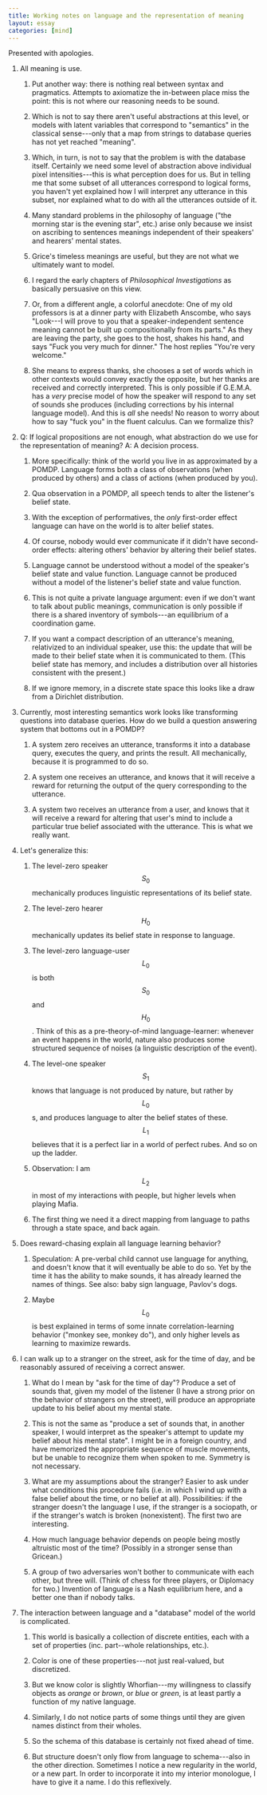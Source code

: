 ```yaml
---
title: Working notes on language and the representation of meaning
layout: essay
categories: [mind]
---
```


<link rel='stylesheet' href='../css/bullets.css' />

Presented with apologies.

1. All meaning is use.

   1. Put another way: there is nothing real between syntax and pragmatics.
      Attempts to axiomatize the in-between place miss the point: this is not
      where our reasoning needs to be sound.

   1. Which is not to say there aren't useful abstractions at this level, or
      models with latent variables that correspond to "semantics" in the
      classical sense---only that a map from strings to database queries has
      not yet reached "meaning".

   1. Which, in turn, is not to say that the problem is with the database
      itself. Certainly we need some level of abstraction above individual pixel
      intensities---this is what perception does for us. But in telling me that
      some subset of all utterances correspond to logical forms, you haven't
      yet explained how I will interpret any utterance in this subset, nor
      explained what to do with all the utterances outside of it.

   1. Many standard problems in the philosophy of language ("the morning star
      is the evening star", etc.) arise only because we insist on ascribing
      to sentences meanings independent of their speakers' and hearers' mental
      states.

   1. Grice's timeless meanings are useful, but they are not what we ultimately
      want to model.

   1. I regard the early chapters of _Philosophical Investigations_ as basically
      persuasive on this view.

   1. Or, from a different angle, a colorful anecdote: One of my old professors
      is at a 
      dinner party with Elizabeth Anscombe, who says "Look---I will prove to you
      that a speaker-independent sentence meaning cannot be built up
      compositionally from its parts." As they are leaving the party, she goes
      to the host, shakes his hand, and says "Fuck you very much for dinner."
      The host replies "You're very welcome." 

   1. She means to express thanks, she chooses a set of words which in other
      contexts would convey exactly the opposite, but her thanks are received
      and correctly interpreted. This is only possible if G.E.M.A. has a _very_
      precise model of how the speaker will respond to any set of sounds she
      produces (including corrections by his internal language model). And this
      is _all_ she needs! No reason to worry about how to say "fuck you" in the
      fluent calculus. Can we formalize this?

1. Q: If logical propositions are not enough, what abstraction do we
   use for the representation of meaning? A: A decision process.

   1. More specifically: think of the world you live in as approximated by a
      POMDP. Language forms both a class of observations (when produced by
      others) and a class of actions (when produced by you).

   1. Qua observation in a POMDP, all speech tends to alter the listener's belief
      state.

   1. With the exception of performatives, the _only_ first-order effect language
      can have on the world is to alter belief states.
   
   1. Of course, nobody would ever communicate if it didn't have second-order
      effects: altering others' behavior by altering their belief states.

   1. Language cannot be understood without a model of the speaker's belief
      state and value function. Language cannot be produced without a model of
      the listener's belief state and value function.

   1. This is not quite a private language argument: even if we don't want to
      talk about public meanings, communication is only possible if there is a
      shared inventory of symbols---an equilibrium of a coordination game.

   1. If you want a compact description of an utterance's meaning, relativized
      to an individual speaker, use this: the update that will be made to their
      belief state when it is communicated to them. (This belief state has
      memory, and includes a distribution over all histories consistent with the
      present.)

   1. If we ignore memory, in a discrete state space this looks like a draw from
      a Dirichlet distribution.

1. Currently, most interesting semantics work looks like transforming questions
   into database queries. How do we build a question answering system that
   bottoms out in a POMDP?

   1. A system zero receives an utterance, transforms it into a database query,
      executes the query, and prints the result. All mechanically, because it is
      programmed to do so.

   1. A system one receives an utterance, and knows that it will receive a
      reward for returning the output of the query corresponding to the
      utterance.

   1. A system two receives an utterance from a user, and knows that it will
      receive a reward for altering that user's mind to include a particular
      true belief associated with the utterance.  This is what we really want.

1. Let's generalize this:

   1. The level-zero speaker $$S_0$$ mechanically produces linguistic
      representations of its belief state.

   1. The level-zero hearer $$H_0$$ mechanically updates its belief state in
      response to language.

   1. The level-zero language-user $$L_0$$ is both $$S_0$$ and $$H_0$$. Think of this
      as a pre-theory-of-mind language-learner: whenever an event happens in the
      world, nature also produces some structured sequence of noises (a
      linguistic description of the event).

   1. The level-one speaker $$S_1$$ knows that language is not produced by nature,
      but rather by $$L_0$$s, and produces language to alter the belief states
      of these. $$L_1$$ believes that it is a perfect liar in a
      world of perfect rubes. And so on up the ladder.

   1. Observation: I am $$L_2$$ in most of my interactions with people, but
      higher levels when playing Mafia.

   1. The first thing we need it a direct mapping from language to paths
      through a state space, and back again.

1. Does reward-chasing explain all language learning behavior?

   1. Speculation: A pre-verbal child cannot use language for anything, and 
      doesn't know that it will eventually be able to do so. Yet by the time it
      has the ability to make sounds, it has already learned the names of
      things. See also: baby sign language, Pavlov's dogs.

   1. Maybe $$L_0$$ is best explained in terms of some innate
      correlation-learning behavior ("monkey see, monkey do"), and only higher
      levels as learning to maximize rewards.

1. I can walk up to a stranger on the street, ask for the time of day, and be
   reasonably assured of receiving a correct answer.

   1. What do I mean by "ask for the time of day"? Produce a set of sounds that,
      given my model of the listener (I have a strong prior on the behavior of
      strangers on the street), will produce an appropriate update to his belief
      about my mental state.

   1. This is not the same as "produce a set of sounds that, in another speaker,
      I would interpret as the speaker's attempt to update my belief about his
      mental state". I might be in a foreign country, and have memorized the
      appropriate sequence of muscle movements, but be unable to recognize them
      when spoken to me. Symmetry is not necessary.

   1. What are my assumptions about the stranger? Easier to ask under what
      conditions this procedure fails (i.e. in which I wind up with a false
      belief about the time, or no belief at all). Possibilities: if the
      stranger doesn't the language I use, if the stranger is a sociopath, or if
      the stranger's watch is broken (nonexistent). The first two are
      interesting.

   1. How much language behavior depends on people being mostly altruistic most
      of the time? (Possibly in a stronger sense than Gricean.)

   1. A group of two adversaries won't bother to communicate
      with each other, but three will. (Think of chess for three players, or
      Diplomacy for two.) Invention of language is a Nash equilibrium here, and
      a better one than if nobody talks.

1. The interaction between language and a "database" model of the world is
   complicated.

   1. This world is basically a collection of discrete entities, each with a
      set of properties (inc. part--whole relationships, etc.).

   1. Color is one of these properties---not just real-valued, but discretized.

   1. But we know color is slightly Whorfian---my willingness to classify
      objects as _orange_ or _brown_, or _blue_ or _green_, is at least partly
      a function of my native language.

   1. Similarly, I do not notice parts of some things until they are given names
      distinct from their wholes.

   1. So the schema of this database is certainly not fixed ahead of time.

   1. But structure doesn't only flow from language to schema---also in the
      other direction. Sometimes I notice a new regularity in the world, or a
      new part. In order to incorporate it into my interior monologue, I have to
      give it a name. I do this reflexively.
